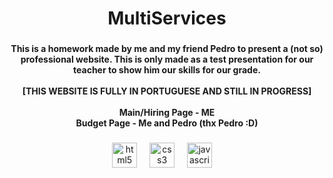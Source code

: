 <h1 align="center">MultiServices</h1>

###

<h4 align="center">This is a homework made by me and my friend Pedro to present a (not so) professional website. This is only made as a test presentation for our teacher to show him our skills for our grade.<br><br>[THIS WEBSITE IS FULLY IN PORTUGUESE AND STILL IN PROGRESS]<br><br>Main/Hiring Page - ME<br>Budget Page - Me and Pedro (thx Pedro :D)</h4>

###

<div align="center">
  <img src="https://cdn.jsdelivr.net/gh/devicons/devicon/icons/html5/html5-original.svg" height="40" alt="html5 logo"  />
  <img width="12" />
  <img src="https://cdn.jsdelivr.net/gh/devicons/devicon/icons/css3/css3-original.svg" height="40" alt="css3 logo"  />
  <img width="12" />
  <img src="https://cdn.jsdelivr.net/gh/devicons/devicon/icons/javascript/javascript-original.svg" height="40" alt="javascript logo"  />
  <img width="12" />
</div>

###